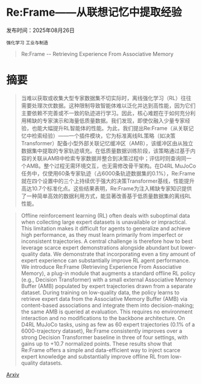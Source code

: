 # Re:Frame——从联想记忆中提取经验

发布时间：2025年08月26日

`强化学习` `工业与制造`

> Re:Frame -- Retrieving Experience From Associative Memory

# 摘要

> 当难以获取或收集大型专家数据集不切实际时，离线强化学习（RL）往往需要处理次优数据。这种限制导致智能体难以泛化并达到高性能，因为它们主要依赖不完善或不一致的轨迹进行学习。因此，核心难题在于如何充分利用稀缺的专家演示和海量低质量数据。我们发现，即使仅融入少量专家经验，也能大幅提升RL智能体的性能。为此，我们提出Re:Frame（从关联记忆中检索经验）——一个插件模块，它为标准离线RL策略（如决策Transformer）配备小型外部关联记忆缓冲区（AMB），该缓冲区由从独立数据集中提取的专家轨迹填充。在低质量数据训练阶段，该策略通过基于内容的关联从AMB中检索专家数据并整合到决策过程中；评估时则查询同一个AMB。整个过程无需环境交互，也无需修改骨干架构。在D4RL MuJoCo任务中，仅使用60条专家轨迹（占6000条轨迹数据集的0.1%），Re:Frame就在四个设置中的三个上持续优于强大的决策Transformer基线，性能提升高达10.7个标准化点。这些结果表明，Re:Frame为注入稀缺专家知识提供了一种简单高效的数据利用方式，能显著改善基于低质量数据集的离线RL性能。

> Offline reinforcement learning (RL) often deals with suboptimal data when collecting large expert datasets is unavailable or impractical. This limitation makes it difficult for agents to generalize and achieve high performance, as they must learn primarily from imperfect or inconsistent trajectories. A central challenge is therefore how to best leverage scarce expert demonstrations alongside abundant but lower-quality data. We demonstrate that incorporating even a tiny amount of expert experience can substantially improve RL agent performance. We introduce Re:Frame (Retrieving Experience From Associative Memory), a plug-in module that augments a standard offline RL policy (e.g., Decision Transformer) with a small external Associative Memory Buffer (AMB) populated by expert trajectories drawn from a separate dataset. During training on low-quality data, the policy learns to retrieve expert data from the Associative Memory Buffer (AMB) via content-based associations and integrate them into decision-making; the same AMB is queried at evaluation. This requires no environment interaction and no modifications to the backbone architecture. On D4RL MuJoCo tasks, using as few as 60 expert trajectories (0.1% of a 6000-trajectory dataset), Re:Frame consistently improves over a strong Decision Transformer baseline in three of four settings, with gains up to +10.7 normalized points. These results show that Re:Frame offers a simple and data-efficient way to inject scarce expert knowledge and substantially improve offline RL from low-quality datasets.

[Arxiv](https://arxiv.org/abs/2508.19344)